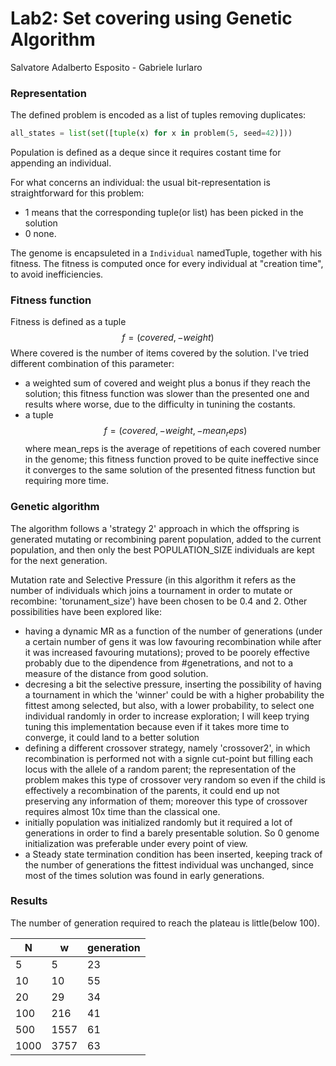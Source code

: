 # Lab2: Set covering using Genetic Algorithm
Salvatore Adalberto Esposito - Gabriele Iurlaro

### Representation
The defined problem is encoded as a list of tuples removing duplicates:

```python
all_states = list(set([tuple(x) for x in problem(5, seed=42)]))
```
Population is defined as a deque since it requires costant time for appending an individual.

For what concerns an individual: the usual bit-representation is straightforward for this problem:

- 1 means that the corresponding tuple(or list) has been picked in the solution
- 0 none.

The genome is encapsuleted in a `Individual` namedTuple, together with his fitness. The fitness is computed once for every individual at "creation time", to avoid inefficiencies.

### Fitness function

Fitness is defined as a tuple $$f = (covered, -weight)$$
Where covered is the number of items covered by the solution. I've tried different combination of this parameter:
  - a weighted sum of covered and weight plus a bonus if they reach the solution; this fitness function was slower than the presented one and results where worse, due to the difficulty in tunining the costants.
  - a tuple $$f = (covered, -weight, -mean_reps)$$ where mean_reps is the average of repetitions of each covered number in the genome; this fitness function proved to be quite ineffective since it converges to the same solution of the presented fitness function but requiring more time.

### Genetic algorithm

The algorithm follows a 'strategy 2' approach in which the offspring is generated mutating or recombining parent population, added to the current population, and then only the best POPULATION_SIZE individuals are kept for the next generation.

Mutation rate and Selective Pressure (in this algorithm it refers as the number of individuals which joins a tournament in order to mutate or recombine: 'torunament_size') have been chosen to be 0.4 and 2. 
Other possibilities have been explored like:
  - having a dynamic MR as a function of the number of generations (under a certain number of gens it was low favouring recombination while after it was increased favouring mutations); proved to be poorely effective probably due to the dipendence from #genetrations, and not to a measure of the distance from good solution.
  - decresing a bit the selective pressure, inserting the possibility of having a tournament in which the 'winner' could be with a higher probability the fittest among selected, but also, with a lower probability, to select one individual randomly in order to increase exploration; I will keep trying tuning this implementation because even if it takes more time to converge, it could land to a better solution
  - defining a different crossover strategy, namely 'crossover2', in which recombination is performed not with a signle cut-point but filling each locus with the allele of a random parent; the representation of the problem makes this type of crossover very random so even if the child is effectively a recombination of the parents, it could end up not preserving any information of them; moreover this type of crossover requires almost 10x time than the classical one.
  - initially population was initialized randomly but it required a lot of generations in order to find a barely presentable solution. So 0 genome initialization was preferable under every point of view. 
  - a Steady state termination condition has been inserted, keeping track of the number of generations the fittest individual was unchanged, since most of the times solution was found in early generations.
  
### Results

The number of generation required to reach the plateau is little(below 100).

| N    | w    | generation |
| ---- | ---- | ---------- |
| 5    | 5    | 23         |
| 10   | 10   | 55         |
| 20   | 29   | 34         |
| 100  | 216  | 41         |
| 500  | 1557 | 61         |
| 1000 | 3757 | 63         |
